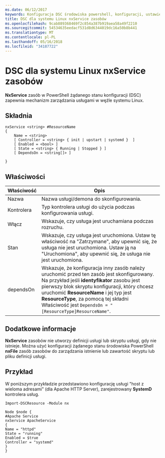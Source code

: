 ```yaml
---
ms.date: 06/12/2017
keywords: Konfiguracja DSC środowiska powershell, konfiguracji, ustawienia
title: DSC dla systemu Linux nxService zasobów
ms.openlocfilehash: 9cab889368469f2c854a387b919aea58a49f2210
ms.sourcegitcommit: 54534635eedacf531d8d6344019dc16a50b8b441
ms.translationtype: MT
ms.contentlocale: pl-PL
ms.lasthandoff: 05/16/2018
ms.locfileid: "34187722"
---
```

# <a name="dsc-for-linux-nxservice-resource"></a>DSC dla systemu Linux nxService zasobów

**NxService** zasób w PowerShell żądanego stanu konfiguracji (DSC) zapewnia mechanizm zarządzania usługami w węźle systemu Linux.

## <a name="syntax"></a>Składnia

```
nxService <string> #ResourceName
{
    Name = <string>
    [ Controller = <string> { init | upstart | systemd }  ]
    [ Enabled = <bool> ]
    [ State = <string> { Running | Stopped } ]
    [ DependsOn = <string[]> ]

}
```

## <a name="properties"></a>Właściwości
|  Właściwość |  Opis |
|---|---|
| Nazwa| Nazwa usługi/demona do skonfigurowania.|
| Kontrolera| Typ kontrolera usługi do użycia podczas konfigurowania usługi.|
| Włącz| Wskazuje, czy usługa jest uruchamiana podczas rozruchu.|
| Stan| Wskazuje, czy usługa jest uruchomiona. Ustaw tę właściwość na "Zatrzymane", aby upewnić się, że usługa nie jest uruchomiona. Ustaw ją na "Uruchomiona", aby upewnić się, że usługa nie jest uruchomiona.|
| dependsOn | Wskazuje, że konfiguracja inny zasób należy uruchomić przed ten zasób jest skonfigurowany. Na przykład jeśli **identyfikator** zasobu jest pierwszy blok skryptu konfiguracji, który chcesz uruchomić **ResourceName** i jej typ jest **ResourceType**, za pomocą tej składni Właściwość jest `DependsOn = "[ResourceType]ResourceName"`.|


## <a name="additional-information"></a>Dodatkowe informacje

**NxService** zasobów nie utworzy definicji usługi lub skryptu usługi, gdy nie istnieje. Można użyć konfiguracji żądanego stanu środowiska PowerShell **nxFile** zasób zasobów do zarządzania istnienie lub zawartość skryptu lub pliku definicji usługi.

## <a name="example"></a>Przykład

W poniższym przykładzie przedstawiono konfigurację usługi "host z wieloma adresami" (dla Apache HTTP Server), zarejestrowany **SystemD** kontrolera usług.

```
Import-DSCResource -Module nx

Node $node {
#Apache Service
nxService ApacheService
{
Name = "httpd"
State = "running"
Enabled = $true
Controller = "systemd"
}
}
```